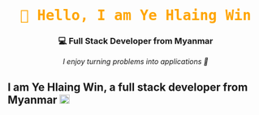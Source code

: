 <h1 align="center">
  <samp style="color:orange">👋 Hello, I am <b>Ye Hlaing Win</b></samp>
</h1>
<h3 align="center">💻 Full Stack Developer from Myanmar</h3>

<p align="center">
  <i>I enjoy turning problems into applications 🚀</i>
</p>

## I am **Ye Hlaing Win**, a full stack developer from Myanmar <img width="20" height="18" alt="image" src="https://github.com/user-attachments/assets/f6cacc68-6712-4aea-8779-b60c33632d7b" />
